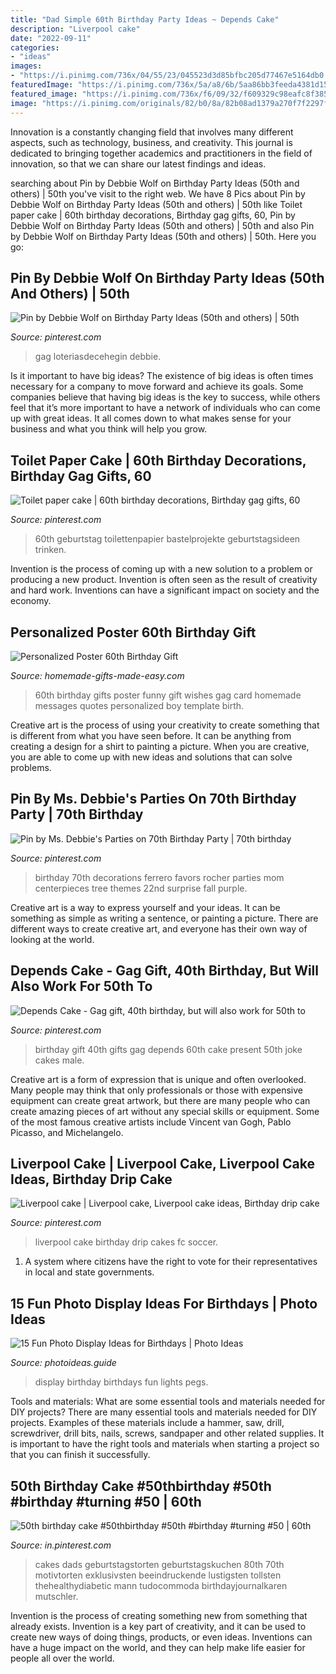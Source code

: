 ```yaml
---
title: "Dad Simple 60th Birthday Party Ideas ~ Depends Cake"
description: "Liverpool cake"
date: "2022-09-11"
categories:
- "ideas"
images:
- "https://i.pinimg.com/736x/04/55/23/045523d3d85bfbc205d77467e5164db0.jpg"
featuredImage: "https://i.pinimg.com/736x/5a/a8/6b/5aa86bb3feeda4381d15fc7298861641.jpg"
featured_image: "https://i.pinimg.com/736x/f6/09/32/f609329c98eafc8f385c1c756475f5d5.jpg"
image: "https://i.pinimg.com/originals/82/b0/8a/82b08ad1379a270f7f2297ffd2c9b083.jpg"
---
```



Innovation is a constantly changing field that involves many different aspects, such as technology, business, and creativity. This journal is dedicated to bringing together academics and practitioners in the field of innovation, so that we can share our latest findings and ideas.

	

		
searching about Pin by Debbie Wolf on Birthday Party Ideas (50th and others) | 50th you've visit to the right web. We have 8 Pics about Pin by Debbie Wolf on Birthday Party Ideas (50th and others) | 50th like Toilet paper cake | 60th birthday decorations, Birthday gag gifts, 60, Pin by Debbie Wolf on Birthday Party Ideas (50th and others) | 50th and also Pin by Debbie Wolf on Birthday Party Ideas (50th and others) | 50th. Here you go:
		
    
## Pin By Debbie Wolf On Birthday Party Ideas (50th And Others) | 50th

<img loading=lazy src="https://i.pinimg.com/736x/04/55/23/045523d3d85bfbc205d77467e5164db0.jpg" onerror="this.onerror=null;this.src='https://tse3.mm.bing.net/th?id=OIP.c98TBaO60mx4wEcQ_qwK1wHaKt&amp;pid=15.1';" alt="Pin by Debbie Wolf on Birthday Party Ideas (50th and others) | 50th">

_Source: pinterest.com_

>gag loteriasdecehegin debbie. 

	

Is it important to have big ideas?
The existence of big ideas is often times necessary for a company to move forward and achieve its goals. Some companies believe that having big ideas is the key to success, while others feel that it’s more important to have a network of individuals who can come up with great ideas. It all comes down to what makes sense for your business and what you think will help you grow.

    
## Toilet Paper Cake | 60th Birthday Decorations, Birthday Gag Gifts, 60

<img loading=lazy src="https://i.pinimg.com/736x/0f/35/b9/0f35b947e3d757ca974b102786d24bce.jpg" onerror="this.onerror=null;this.src='https://tse2.mm.bing.net/th?id=OIP.8fUKiZchYn4xoPwHo1TaOAHaJ3&amp;pid=15.1';" alt="Toilet paper cake | 60th birthday decorations, Birthday gag gifts, 60">

_Source: pinterest.com_

>60th geburtstag toilettenpapier bastelprojekte geburtstagsideen trinken. 

	

Invention is the process of coming up with a new solution to a problem or producing a new product. Invention is often seen as the result of creativity and hard work. Inventions can have a significant impact on society and the economy.

    
## Personalized Poster 60th Birthday Gift

<img loading=lazy src="https://www.homemade-gifts-made-easy.com/image-files/personalized-poster-60th-birthday-gift-boy-600x900.jpg" onerror="this.onerror=null;this.src='https://tse1.mm.bing.net/th?id=OIP.gXNdyXSjMy2wvicczhrqgQHaLH&amp;pid=15.1';" alt="Personalized Poster 60th Birthday Gift">

_Source: homemade-gifts-made-easy.com_

>60th birthday gifts poster funny gift wishes gag card homemade messages quotes personalized boy template birth. 

	

Creative art is the process of using your creativity to create something that is different from what you have seen before. It can be anything from creating a design for a shirt to painting a picture. When you are creative, you are able to come up with new ideas and solutions that can solve problems.

    
## Pin By Ms. Debbie&#039;s Parties On 70th Birthday Party | 70th Birthday

<img loading=lazy src="https://i.pinimg.com/originals/44/1e/b1/441eb1559a08bc77a142f8f777d66ba8.jpg" onerror="this.onerror=null;this.src='https://tse1.mm.bing.net/th?id=OIP.bA7cTIyMD3iU0LmLRVLGKwHaJ4&amp;pid=15.1';" alt="Pin by Ms. Debbie&#039;s Parties on 70th Birthday Party | 70th birthday">

_Source: pinterest.com_

>birthday 70th decorations ferrero favors rocher parties mom centerpieces tree themes 22nd surprise fall purple. 

	

Creative art is a way to express yourself and your ideas. It can be something as simple as writing a sentence, or painting a picture. There are different ways to create creative art, and everyone has their own way of looking at the world.

    
## Depends Cake - Gag Gift, 40th Birthday, But Will Also Work For 50th To

<img loading=lazy src="https://i.pinimg.com/originals/82/b0/8a/82b08ad1379a270f7f2297ffd2c9b083.jpg" onerror="this.onerror=null;this.src='https://tse3.mm.bing.net/th?id=OIP.LJQ-Z-yELwG_8K-V8UbsoAHaJ4&amp;pid=15.1';" alt="Depends Cake - Gag gift, 40th birthday, but will also work for 50th to">

_Source: pinterest.com_

>birthday gift 40th gifts gag depends 60th cake present 50th joke cakes male. 

	

Creative art is a form of expression that is unique and often overlooked. Many people may think that only professionals or those with expensive equipment can create great artwork, but there are many people who can create amazing pieces of art without any special skills or equipment. Some of the most famous creative artists include Vincent van Gogh, Pablo Picasso, and Michelangelo.

    
## Liverpool Cake | Liverpool Cake, Liverpool Cake Ideas, Birthday Drip Cake

<img loading=lazy src="https://i.pinimg.com/736x/f6/09/32/f609329c98eafc8f385c1c756475f5d5.jpg" onerror="this.onerror=null;this.src='https://tse2.mm.bing.net/th?id=OIP.E1CT1E6kY38WM96c8LsNeQHaLH&amp;pid=15.1';" alt="Liverpool cake | Liverpool cake, Liverpool cake ideas, Birthday drip cake">

_Source: pinterest.com_

>liverpool cake birthday drip cakes fc soccer. 

	

1. A system where citizens have the right to vote for their representatives in local and state governments.

    
## 15 Fun Photo Display Ideas For Birthdays | Photo Ideas

<img loading=lazy src="http://cdn5.photoideas.guide/wp-content/uploads/2017/07/Photo-Display-Ideas-for-Birthday-Party-6-1.jpg" onerror="this.onerror=null;this.src='https://tse3.mm.bing.net/th?id=OIP.tEnCHRy65wBdjt_omHNhJgHaLG&amp;pid=15.1';" alt="15 Fun Photo Display Ideas for Birthdays | Photo Ideas">

_Source: photoideas.guide_

>display birthday birthdays fun lights pegs. 

	

Tools and materials: What are some essential tools and materials needed for DIY projects?
There are many essential tools and materials needed for DIY projects. Examples of these materials include a hammer, saw, drill, screwdriver, drill bits, nails, screws, sandpaper and other related supplies. It is important to have the right tools and materials when starting a project so that you can finish it successfully.

    
## 50th Birthday Cake #50thbirthday #50th #birthday #turning #50 | 60th

<img loading=lazy src="https://i.pinimg.com/736x/5a/a8/6b/5aa86bb3feeda4381d15fc7298861641.jpg" onerror="this.onerror=null;this.src='https://tse4.mm.bing.net/th?id=OIP.GibEE9pD0HwRf7-btpn-pwHaKB&amp;pid=15.1';" alt="50th birthday cake #50thbirthday #50th #birthday #turning #50 | 60th">

_Source: in.pinterest.com_

>cakes dads geburtstagstorten geburtstagskuchen 80th 70th motivtorten exklusivsten beeindruckende lustigsten tollsten thehealthydiabetic mann tudocommoda birthdayjournalkaren mutschler. 

	

Invention is the process of creating something new from something that already exists. Invention is a key part of creativity, and it can be used to create new ways of doing things, products, or even ideas. Inventions can have a huge impact on the world, and they can help make life easier for people all over the world.

